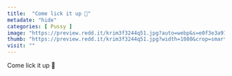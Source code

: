 ```yaml
---
title:  "Come lick it up 🤤"
metadate: "hide"
categories: [ Pussy ]
image: "https://preview.redd.it/krim3f3244q51.jpg?auto=webp&s=e0f3e3a91bf9f7068bdb10299656a6b27c181b95"
thumb: "https://preview.redd.it/krim3f3244q51.jpg?width=1080&crop=smart&auto=webp&s=87367815d6a52dbb593bf4d36fccc5d7063459ff"
visit: ""
---
```

Come lick it up 🤤
